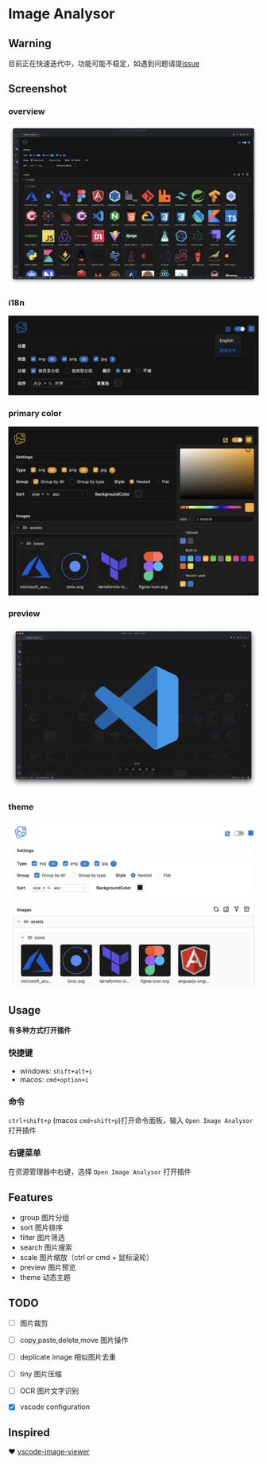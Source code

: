 # Image Analysor

## Warning

目前正在快速迭代中，功能可能不稳定，如遇到问题请提[issue](https://github.com/hemengke1997/vscode-image-analysor/issues)

## Screenshot

### overview

![overview](./screenshots/overview.png)

### i18n 
![i18n](./screenshots/i18n.png)

### primary color
![primary color](./screenshots/primary-color.png)

### preview
![preview](./screenshots/preview.png)

### theme
![theme](./screenshots/theme.png)


## Usage

**有多种方式打开插件**

### 快捷键

- windows: `shift+alt+i`
- macos: `cmd+option+i`


### 命令

`ctrl+shift+p` (macos `cmd+shift+p`)打开命令面板，输入 `Open Image Analysor` 打开插件

### 右键菜单

在资源管理器中右键，选择 `Open Image Analysor` 打开插件


## Features

- group 图片分组
- sort 图片排序
- filter 图片筛选
- search 图片搜索
- scale 图片缩放（ctrl or cmd + 鼠标滚轮）
- preview 图片预览
- theme 动态主题

## TODO

- [ ] 图片裁剪
- [ ] copy,paste,delete,move 图片操作
- [ ] deplicate image 相似图片去重
- [ ] tiny 图片压缩
- [ ] OCR 图片文字识别
- [x] vscode configuration


## Inspired

❤️ [vscode-image-viewer](https://github.com/ZhangJian1713/vscode-image-viewer)
